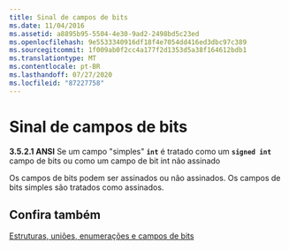 ```yaml
---
title: Sinal de campos de bits
ms.date: 11/04/2016
ms.assetid: a8895b95-5504-4e30-9ad2-2498bd5c23ed
ms.openlocfilehash: 9e5533340916df18f4e7054dd416ed3dbc97c389
ms.sourcegitcommit: 1f009ab0f2cc4a177f2d1353d5a38f164612bdb1
ms.translationtype: MT
ms.contentlocale: pt-BR
ms.lasthandoff: 07/27/2020
ms.locfileid: "87227758"
---
```

# <a name="sign-of-bit-fields"></a>Sinal de campos de bits

**3.5.2.1 ANSI** Se um campo "simples" **`int`** é tratado como um **`signed int`** campo de bits ou como um campo de bit int não assinado

Os campos de bits podem ser assinados ou não assinados. Os campos de bits simples são tratados como assinados.

## <a name="see-also"></a>Confira também

[Estruturas, uniões, enumerações e campos de bits](../c-language/structures-unions-enumerations-and-bit-fields.md)

